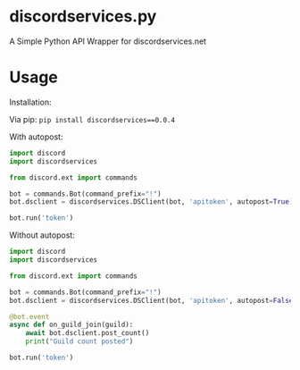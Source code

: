 # discordservices.py
A Simple Python API Wrapper for discordservices.net

# Usage
Installation:

Via pip: `pip install discordservices==0.0.4`

With autopost:
```py
import discord
import discordservices

from discord.ext import commands

bot = commands.Bot(command_prefix="!")
bot.dsclient = discordservices.DSClient(bot, 'apitoken', autopost=True) # default to False, if sets True it will autoposts every 900 seconds

bot.run('token')
```

Without autopost:
```py
import discord
import discordservices

from discord.ext import commands

bot = commands.Bot(command_prefix="!")
bot.dsclient = discordservices.DSClient(bot, 'apitoken', autopost=False)

@bot.event
async def on_guild_join(guild):
    await bot.dsclient.post_count()
    print("Guild count posted")

bot.run('token')

```
